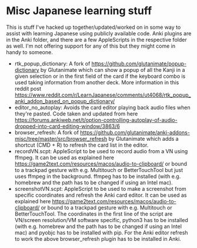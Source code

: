 # Misc Japanese learning stuff
This is stuff I've hacked up together/updated/worked on in some way to assist with learning Japanese using publicly available code.
Anki plugins are in the Anki folder, and there are a few AppleScripts in the respective folder as well. I'm not offering support for any of this but they might come in handy to someone.

- rtk_popup_dictionary: A fork of https://github.com/glutanimate/popup-dictionary by Glutanimate which can show a popup of all the Kanji in a given selection or in the first field of the card if the keyboard combo is used taking information from another deck. More information in this reddit post https://www.reddit.com/r/LearnJapanese/comments/ut4068/rtk_popup_anki_addon_based_on_popup_dictionary/
- editor_no_autoplay: Avoids the card editor playing back audio files when they're pasted. Code taken and updated from here https://forums.ankiweb.net/t/option-controlling-autoplay-of-audio-dropped-into-card-editing-window/3863/6
- browser_refresh: A fork of https://github.com/glutanimate/anki-addons-misc/tree/master/src/browser_refresh by Glutanimate which adds a shortcut (CMD + R) to refresh the card list in the editor.
- recordVN.scpt: AppleScript to be used to record audio from a VN using ffmpeg. It can be used as explained here https://game2text.com/resources/macos/audio-to-clipboard/ or bound to a trackpad gesture with e.g. Multitouch or BetterTouchTool but just uses ffmpeg in the background. ffmpeg has to be installed (with e.g. homebrew and the path has to be changed if using an Intel mac).
- screenshotVN.scpt: AppleScript to be used to make a screenshot from specific coordinates and refresh the Anki card editor. It can be used as explained here https://game2text.com/resources/macos/audio-to-clipboard/ or bound to a trackpad gesture with e.g. Multitouch or BetterTouchTool. The coordinates in the first line of the script are VN/screen resolution/VM software specific, python3 has to be installed (with e.g. homebrew and the path has to be changed if using an Intel mac) and pyobjc has to be installed with pip. For the Anki editor refresh to work the above browser_refresh plugin has to be installed in Anki.